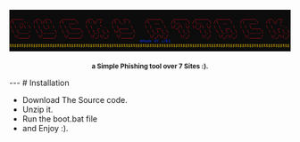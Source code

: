 ![Img](https://raw.githubusercontent.com/u7k1/DuckyAttack/main/img.png?token=GHSAT0AAAAAACHAM7ZRTKPM27GQHJVV32KGZHRH2YA)
<p align="center"><b><small>a Simple Phishing tool over 7 Sites :).</small></b></p>
---
# Installation

* Download The Source code.
* Unzip it.
* Run the boot.bat file
* and Enjoy :).
